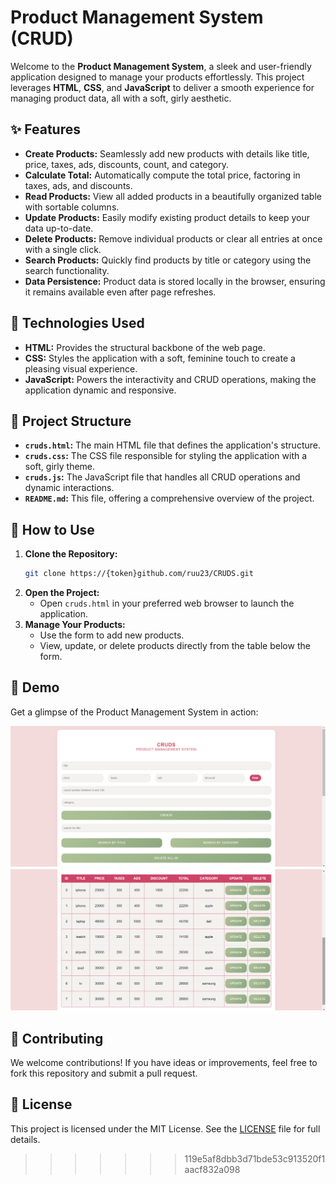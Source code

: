 # **Product Management System (CRUD)**

Welcome to the **Product Management System**, a sleek and user-friendly application designed to manage your products effortlessly. This project leverages **HTML**, **CSS**, and **JavaScript** to deliver a smooth experience for managing product data, all with a soft, girly aesthetic.

## **✨ Features**

- **Create Products:** Seamlessly add new products with details like title, price, taxes, ads, discounts, count, and category.
- **Calculate Total:** Automatically compute the total price, factoring in taxes, ads, and discounts.
- **Read Products:** View all added products in a beautifully organized table with sortable columns.
- **Update Products:** Easily modify existing product details to keep your data up-to-date.
- **Delete Products:** Remove individual products or clear all entries at once with a single click.
- **Search Products:** Quickly find products by title or category using the search functionality.
- **Data Persistence:** Product data is stored locally in the browser, ensuring it remains available even after page refreshes.

## **🔧 Technologies Used**

- **HTML:** Provides the structural backbone of the web page.
- **CSS:** Styles the application with a soft, feminine touch to create a pleasing visual experience.
- **JavaScript:** Powers the interactivity and CRUD operations, making the application dynamic and responsive.

## **📁 Project Structure**

- **`cruds.html`:** The main HTML file that defines the application's structure.
- **`cruds.css`:** The CSS file responsible for styling the application with a soft, girly theme.
- **`cruds.js`:** The JavaScript file that handles all CRUD operations and dynamic interactions.
- **`README.md`:** This file, offering a comprehensive overview of the project.

## **🚀 How to Use**

1. **Clone the Repository:**
   ```bash
   git clone https://{token}github.com/ruu23/CRUDS.git
   ```
2. **Open the Project:**
   - Open `cruds.html` in your preferred web browser to launch the application.
3. **Manage Your Products:**
   - Use the form to add new products.
   - View, update, or delete products directly from the table below the form.

## **🎨 Demo**

Get a glimpse of the Product Management System in action:

![CRUDS1](./img/cruds1.png)
![CRUDS2](./img/cruds2.png)

## **🤝 Contributing**

We welcome contributions! If you have ideas or improvements, feel free to fork this repository and submit a pull request.

## **📄 License**

This project is licensed under the MIT License. See the [LICENSE](LICENSE) file for full details.
>>>>>>> 119e5af8dbb3d71bde53c913520f1aacf832a098
